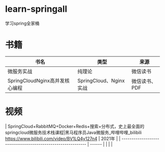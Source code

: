 # learn-springall
学习spring全家桶

# 书籍

| 书名                           | 类型                   | 来源          |
| ------------------------------ | ---------------------- | ------------- |
| 微服务实战                     | 纯理论                 | 微信读书      |
| SpringCloudNginx高并发核心编程 | SpringCloud、Nginx实战 | 微信读书、PDF |

# 视频

| SpringCloud+RabbitMQ+Docker+Redis+搜索+分布式，史上最全面的springcloud微服务技术栈课程\|黑马程序员Java微服务_哔哩哔哩_bilibili
https://www.bilibili.com/video/BV1LQ4y127n4 | 2021年 |
| ------------------------------------------------------------ | ------ |
|                                                              |        |



